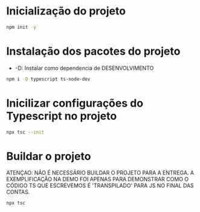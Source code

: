 # Inicialização do projeto

```bash
npm init -y
```

# Instalação dos pacotes do projeto

- -D: Instalar como dependencia de DESENVOLVIMENTO

```bash
npm i -D typescript ts-node-dev
```

# Inicilizar configurações do Typescript no projeto

```bash
npx tsc --init
```

# Buildar o projeto

ATENÇAO: NÃO É NECESSÁRIO BUILDAR O PROJETO PARA A ENTREGA. A EXEMPLIFICAÇÃO NA DEMO
FOI APENAS PARA DEMONSTRAR COMO O CÓDIGO TS QUE ESCREVEMOS É 'TRANSPILADO' PARA JS NO FINAL
DAS CONTAS.

```bash
npx tsc
```
